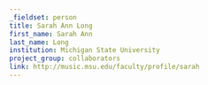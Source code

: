 ```yaml
---
_fieldset: person
title: Sarah Ann Long
first_name: Sarah Ann
last_name: Long
institution: Michigan State University
project_group: collaborators
link: http://music.msu.edu/faculty/profile/sarah
---
```


